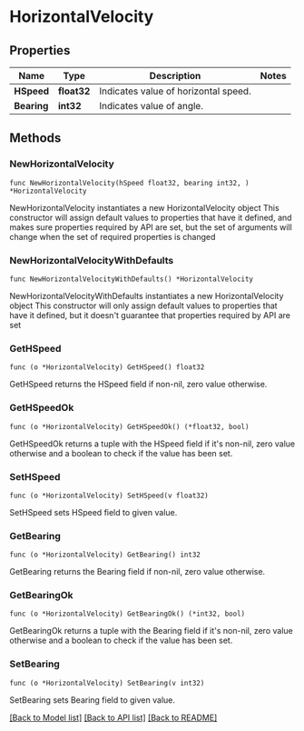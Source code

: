 # HorizontalVelocity

## Properties

Name | Type | Description | Notes
------------ | ------------- | ------------- | -------------
**HSpeed** | **float32** | Indicates value of horizontal speed. | 
**Bearing** | **int32** | Indicates value of angle. | 

## Methods

### NewHorizontalVelocity

`func NewHorizontalVelocity(hSpeed float32, bearing int32, ) *HorizontalVelocity`

NewHorizontalVelocity instantiates a new HorizontalVelocity object
This constructor will assign default values to properties that have it defined,
and makes sure properties required by API are set, but the set of arguments
will change when the set of required properties is changed

### NewHorizontalVelocityWithDefaults

`func NewHorizontalVelocityWithDefaults() *HorizontalVelocity`

NewHorizontalVelocityWithDefaults instantiates a new HorizontalVelocity object
This constructor will only assign default values to properties that have it defined,
but it doesn't guarantee that properties required by API are set

### GetHSpeed

`func (o *HorizontalVelocity) GetHSpeed() float32`

GetHSpeed returns the HSpeed field if non-nil, zero value otherwise.

### GetHSpeedOk

`func (o *HorizontalVelocity) GetHSpeedOk() (*float32, bool)`

GetHSpeedOk returns a tuple with the HSpeed field if it's non-nil, zero value otherwise
and a boolean to check if the value has been set.

### SetHSpeed

`func (o *HorizontalVelocity) SetHSpeed(v float32)`

SetHSpeed sets HSpeed field to given value.


### GetBearing

`func (o *HorizontalVelocity) GetBearing() int32`

GetBearing returns the Bearing field if non-nil, zero value otherwise.

### GetBearingOk

`func (o *HorizontalVelocity) GetBearingOk() (*int32, bool)`

GetBearingOk returns a tuple with the Bearing field if it's non-nil, zero value otherwise
and a boolean to check if the value has been set.

### SetBearing

`func (o *HorizontalVelocity) SetBearing(v int32)`

SetBearing sets Bearing field to given value.



[[Back to Model list]](../README.md#documentation-for-models) [[Back to API list]](../README.md#documentation-for-api-endpoints) [[Back to README]](../README.md)


